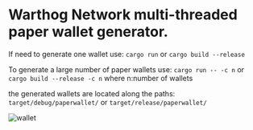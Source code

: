 # Warthog Network multi-threaded paper wallet generator. 
If need to generate one wallet use: 
```cargo run``` or ```cargo build --release```  

To generate a large number of paper wallets use: 
```cargo run -- -c n```  or ```cargo build --release -c n```  where n:number of wallets  

the generated wallets are located along the paths: 
```target/debug/paperwallet/``` or ```target/release/paperwallet/```  

![wallet](wallet0.png)      

